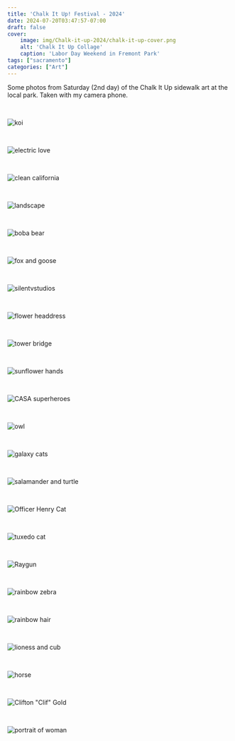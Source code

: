 ```yaml
---
title: 'Chalk It Up! Festival - 2024'
date: 2024-07-20T03:47:57-07:00
draft: false
cover:
    image: img/Chalk-it-up-2024/chalk-it-up-cover.png
    alt: 'Chalk It Up Collage'
    caption: 'Labor Day Weekend in Fremont Park'
tags: ["sacramento"]
categories: ["Art"]
---
```


Some photos from Saturday (2nd day) of the Chalk It Up sidewalk art at the local park. Taken with my camera phone.

&nbsp;

![koi](/img/Chalk-it-up-2024/Chalk-it-up-2024-Koi.jpg)

&nbsp;

![electric love](/img/Chalk-it-up-2024/Chalk-it-up-2024-electric%20love.jpg)

&nbsp;

![clean california](/img/Chalk-it-up-2024/Chalk-it-up-2024-clean%20california.jpg)

&nbsp;

![landscape](/img/Chalk-it-up-2024/Chalk-it-up-2024-landscape.jpg)

&nbsp;

![boba bear](/img/Chalk-it-up-2024/Chalk-it-up-2024-boba.jpg)

&nbsp;

![fox and goose](/img/Chalk-it-up-2024/Chalk-it-up-2024-fox%20and%20goose.jpg)

&nbsp;

![silentvstudios](/img/Chalk-it-up-2024/Chalk-it-up-2024-silentvstudios.jpg)

&nbsp;

![flower headdress](/img/Chalk-it-up-2024/Chalk-it-up-2024-flower%20headdress.jpg)

&nbsp;

![tower bridge](/img/Chalk-it-up-2024/Chalk-it-up-2024-tower%20bridge.jpg)

&nbsp;

![sunflower hands](/img/Chalk-it-up-2024/Chalk-it-up-2024-sunflower%20hands.jpg)

&nbsp;

![CASA superheroes](/img/Chalk-it-up-2024/Chalk-it-up-2024-CASA%20superheroes.jpg)

&nbsp;

![owl](/img/Chalk-it-up-2024/Chalk-it-up-2024-owl.jpg)

&nbsp;

![galaxy cats](/img/Chalk-it-up-2024/Chalk-it-up-2024-galaxy%20cats.jpg)

&nbsp;

![salamander and turtle](/img/Chalk-it-up-2024/Chalk-it-up-2024-salamander%20and%20turtle.jpg)

&nbsp;

![Officer Henry Cat](/img/Chalk-it-up-2024/Chalk-it-up-2024-Officer%20Henry%20Cat.jpg)

&nbsp;

![tuxedo cat](/img/Chalk-it-up-2024/Chalk-it-up-2024-tuxedo%20cat.jpg)

&nbsp;

![Raygun](/img/Chalk-it-up-2024/Chalk-it-up-2024-Raygun.jpg)

&nbsp;

![rainbow zebra](/img/Chalk-it-up-2024/Chalk-it-up-2024-rainbow%20zebra.jpg)

&nbsp;

![rainbow hair](/img/Chalk-it-up-2024/Chalk-it-up-2024-rainbow%20hair.jpg)

&nbsp;

![lioness and cub](/img/Chalk-it-up-2024/Chalk-it-up-2024-lioness%20and%20cub.jpg)

&nbsp;

![horse](/img/Chalk-it-up-2024/Chalk-it-up-2024-horse.jpg)

&nbsp;

![Clifton "Clif" Gold](/img/Chalk-it-up-2024/Chalk-it-up-2024-clifcreates.jpg)

&nbsp;

![portrait of woman](/img/Chalk-it-up-2024/Chalk-it-up-2024-portrait%20of%20woman.jpg)